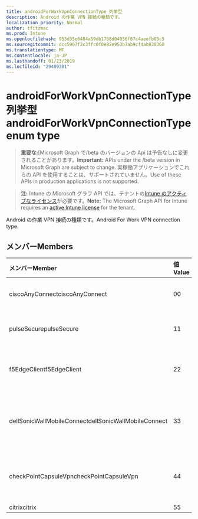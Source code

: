 ```yaml
---
title: androidForWorkVpnConnectionType 列挙型
description: Android の作業 VPN 接続の種類です。
localization_priority: Normal
author: tfitzmac
ms.prod: Intune
ms.openlocfilehash: 953d35e6484a59db1768d04056f87c4aeefb05c5
ms.sourcegitcommit: dcc5907f2c3ffc0f0e82e953b7ab9cf4ab938360
ms.translationtype: MT
ms.contentlocale: ja-JP
ms.lasthandoff: 01/23/2019
ms.locfileid: "29409301"
---
```

# <a name="androidforworkvpnconnectiontype-enum-type"></a><span data-ttu-id="f4bae-103">androidForWorkVpnConnectionType 列挙型</span><span class="sxs-lookup"><span data-stu-id="f4bae-103">androidForWorkVpnConnectionType enum type</span></span>

> <span data-ttu-id="f4bae-104">**重要な:**[Microsoft Graph で/beta のバージョンの Api は予告なしに変更されることがあります。</span><span class="sxs-lookup"><span data-stu-id="f4bae-104">**Important:** APIs under the /beta version in Microsoft Graph are subject to change.</span></span> <span data-ttu-id="f4bae-105">実稼働アプリケーションでこれらの API を使用することは、サポートされていません。</span><span class="sxs-lookup"><span data-stu-id="f4bae-105">Use of these APIs in production applications is not supported.</span></span>

> <span data-ttu-id="f4bae-106">**注:** Intune の Microsoft グラフ API では、テナントの[Intune のアクティブなライセンス](https://go.microsoft.com/fwlink/?linkid=839381)が必要です。</span><span class="sxs-lookup"><span data-stu-id="f4bae-106">**Note:** The Microsoft Graph API for Intune requires an [active Intune license](https://go.microsoft.com/fwlink/?linkid=839381) for the tenant.</span></span>

<span data-ttu-id="f4bae-107">Android の作業 VPN 接続の種類です。</span><span class="sxs-lookup"><span data-stu-id="f4bae-107">Android For Work VPN connection type.</span></span>

## <a name="members"></a><span data-ttu-id="f4bae-108">メンバー</span><span class="sxs-lookup"><span data-stu-id="f4bae-108">Members</span></span>
|<span data-ttu-id="f4bae-109">メンバー</span><span class="sxs-lookup"><span data-stu-id="f4bae-109">Member</span></span>|<span data-ttu-id="f4bae-110">値</span><span class="sxs-lookup"><span data-stu-id="f4bae-110">Value</span></span>|<span data-ttu-id="f4bae-111">説明</span><span class="sxs-lookup"><span data-stu-id="f4bae-111">Description</span></span>|
|:---|:---|:---|
|<span data-ttu-id="f4bae-112">ciscoAnyConnect</span><span class="sxs-lookup"><span data-stu-id="f4bae-112">ciscoAnyConnect</span></span>|<span data-ttu-id="f4bae-113">0</span><span class="sxs-lookup"><span data-stu-id="f4bae-113">0</span></span>|<span data-ttu-id="f4bae-114">Cisco AnyConnect。</span><span class="sxs-lookup"><span data-stu-id="f4bae-114">Cisco AnyConnect.</span></span>|
|<span data-ttu-id="f4bae-115">pulseSecure</span><span class="sxs-lookup"><span data-stu-id="f4bae-115">pulseSecure</span></span>|<span data-ttu-id="f4bae-116">1</span><span class="sxs-lookup"><span data-stu-id="f4bae-116">1</span></span>|<span data-ttu-id="f4bae-117">パルスをセキュリティで保護します。</span><span class="sxs-lookup"><span data-stu-id="f4bae-117">Pulse Secure.</span></span>|
|<span data-ttu-id="f4bae-118">f5EdgeClient</span><span class="sxs-lookup"><span data-stu-id="f4bae-118">f5EdgeClient</span></span>|<span data-ttu-id="f4bae-119">2</span><span class="sxs-lookup"><span data-stu-id="f4bae-119">2</span></span>|<span data-ttu-id="f4bae-120">F5 キーを押してエッジのクライアントです。</span><span class="sxs-lookup"><span data-stu-id="f4bae-120">F5 Edge Client.</span></span>|
|<span data-ttu-id="f4bae-121">dellSonicWallMobileConnect</span><span class="sxs-lookup"><span data-stu-id="f4bae-121">dellSonicWallMobileConnect</span></span>|<span data-ttu-id="f4bae-122">3</span><span class="sxs-lookup"><span data-stu-id="f4bae-122">3</span></span>|<span data-ttu-id="f4bae-123">Dell SonicWALL モバイル接続します。</span><span class="sxs-lookup"><span data-stu-id="f4bae-123">Dell SonicWALL Mobile Connection.</span></span>|
|<span data-ttu-id="f4bae-124">checkPointCapsuleVpn</span><span class="sxs-lookup"><span data-stu-id="f4bae-124">checkPointCapsuleVpn</span></span>|<span data-ttu-id="f4bae-125">4</span><span class="sxs-lookup"><span data-stu-id="f4bae-125">4</span></span>|<span data-ttu-id="f4bae-126">ポイント カプセル VPN を確認してください。</span><span class="sxs-lookup"><span data-stu-id="f4bae-126">Check Point Capsule VPN.</span></span>|
|<span data-ttu-id="f4bae-127">citrix</span><span class="sxs-lookup"><span data-stu-id="f4bae-127">citrix</span></span>|<span data-ttu-id="f4bae-128">5</span><span class="sxs-lookup"><span data-stu-id="f4bae-128">5</span></span>|<span data-ttu-id="f4bae-129">Citrix</span><span class="sxs-lookup"><span data-stu-id="f4bae-129">Citrix</span></span>|




